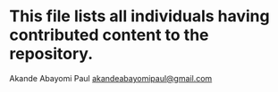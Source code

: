 # This file lists all individuals having contributed content to the repository.

Akande Abayomi Paul <akandeabayomipaul@gmail.com>
